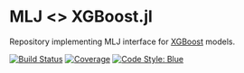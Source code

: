 # MLJ <> XGBoost.jl

Repository implementing MLJ interface for 
[XGBoost](https://github.com/JuliaStats/XGBoost.jl) models.


[![Build Status](https://travis-ci.com/alan-turing-institute/MLJXGBoostInterface.jl.svg?branch=master)](https://travis-ci.com/github/alan-turing-institute/MLJXGBoostInterface.jl)
[![Coverage](https://coveralls.io/repos/github/alan-turing-institute/MLJXGBoostInterface.jl/badge.svg?branch=master)](http://codecov.io/github/alan-turing-institute/MLJBase.jl?branch=master)
[![Code Style: Blue](https://img.shields.io/badge/code%20style-blue-4495d1.svg)](https://github.com/invenia/BlueStyle)
